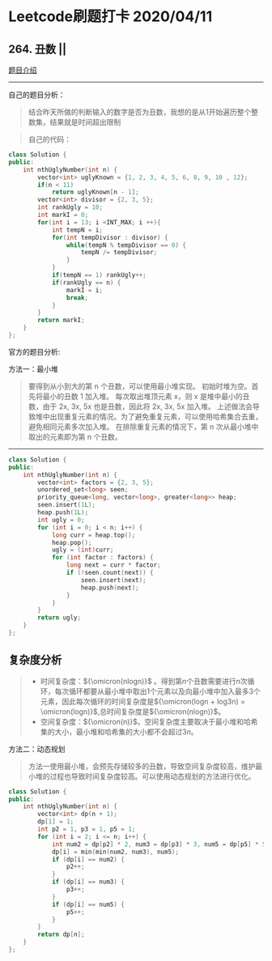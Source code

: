 # Leetcode刷题打卡 2020/04/11
## 264. 丑数 ||
[题目介绍](https://leetcode-cn.com/problems/ugly-number-ii/)

***
自己的题目分析：
> 结合昨天所做的判断输入的数字是否为丑数，我想的是从1开始遍历整个整数集，结果就是时间超出限制

> 自己的代码：
```cpp
class Solution {
public:
    int nthUglyNumber(int n) {
        vector<int> uglyKnown = {1, 2, 3, 4, 5, 6, 8, 9, 10 , 12};
        if(n < 11)
            return uglyKnown[n - 1];
        vector<int> divisor = {2, 3, 5};
        int rankUgly = 10;
        int markI = 0;
        for(int i = 13; i <INT_MAX; i ++){
            int tempN = i;
            for(int tempDivisor : divisor) {
                while(tempN % tempDivisor == 0) {
                    tempN /= tempDivisor;
                }
            }
            if(tempN == 1) rankUgly++;
            if(rankUgly == n) {
                markI = i;
                break;
            } 
        }
        return markI;
    }
};
```

官方的题目分析:

方法一：最小堆

>要得到从小到大的第 n 个丑数，可以使用最小堆实现。
初始时堆为空。首先将最小的丑数 1 加入堆。
每次取出堆顶元素 x，则 x 是堆中最小的丑数，由于 2x, 3x, 5x 也是丑数，因此将 2x, 3x, 5x 加入堆。
上述做法会导致堆中出现重复元素的情况。为了避免重复元素，可以使用哈希集合去重，避免相同元素多次加入堆。
在排除重复元素的情况下，第 n 次从最小堆中取出的元素即为第 n 个丑数。
***

```cpp
class Solution {
public:
    int nthUglyNumber(int n) {
        vector<int> factors = {2, 3, 5};
        unordered_set<long> seen;
        priority_queue<long, vector<long>, greater<long>> heap;
        seen.insert(1L);
        heap.push(1L);
        int ugly = 0;
        for (int i = 0; i < n; i++) {
            long curr = heap.top();
            heap.pop();
            ugly = (int)curr;
            for (int factor : factors) {
                long next = curr * factor;
                if (!seen.count(next)) {
                    seen.insert(next);
                    heap.push(next);
                }
            }
        }
        return ugly;
    }
};
```

## 复杂度分析
>* 时间复杂度：${\omicron(nlogn)}$ 。得到第${n}$个丑数需要进行${n}$次循环，每次循环都要从最小堆中取出1个元素以及向最小堆中加入最多3个元素，因此每次循环的时间复杂度是${\omicron(logn + log3n) = \omicron(logn)}$,总时间复杂度是${\omicron(nlogn)}$。
>* 空间复杂度：${\omicron(n)}$。空间复杂度主要取决于最小堆和哈希集的大小，最小堆和哈希集的大小都不会超过${3n}$。

方法二：动态规划
> 方法一使用最小堆，会预先存储较多的丑数，导致空间复杂度较高，维护最小堆的过程也导致时间复杂度较高。可以使用动态规划的方法进行优化。

```cpp
class Solution {
public:
    int nthUglyNumber(int n) {
        vector<int> dp(n + 1);
        dp[1] = 1;
        int p2 = 1, p3 = 1, p5 = 1;
        for (int i = 2; i <= n; i++) {
            int num2 = dp[p2] * 2, num3 = dp[p3] * 3, num5 = dp[p5] * 5;
            dp[i] = min(min(num2, num3), num5);
            if (dp[i] == num2) {
                p2++;
            }
            if (dp[i] == num3) {
                p3++;
            }
            if (dp[i] == num5) {
                p5++;
            }
        }
        return dp[n];
    }
};
```